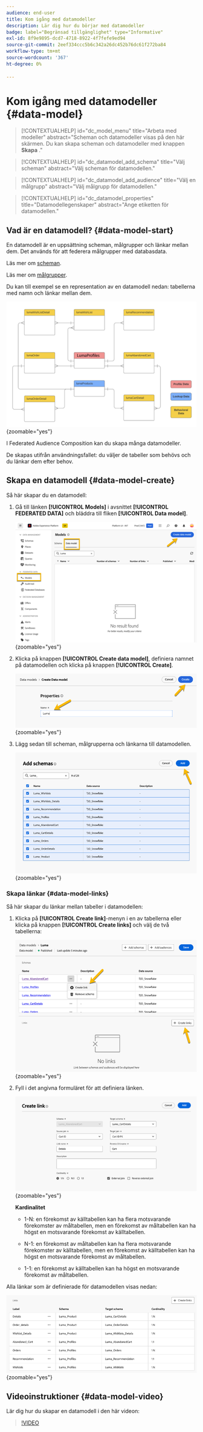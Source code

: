 ```yaml
---
audience: end-user
title: Kom igång med datamodeller
description: Lär dig hur du börjar med datamodeller
badge: label="Begränsad tillgänglighet" type="Informative"
exl-id: 8f9e9895-dcd7-4718-8922-4f7fefe9ed94
source-git-commit: 2eef334ccc5b6c342a26dc452b76dc61f272ba84
workflow-type: tm+mt
source-wordcount: '367'
ht-degree: 0%

---
```


# Kom igång med datamodeller {#data-model}

>[!CONTEXTUALHELP]
>id="dc_model_menu"
>title="Arbeta med modeller"
>abstract="Scheman och datamodeller visas på den här skärmen. Du kan skapa scheman och datamodeller med knappen **Skapa** ."

>[!CONTEXTUALHELP]
>id="dc_datamodel_add_schema"
>title="Välj scheman"
>abstract="Välj scheman för datamodellen."


>[!CONTEXTUALHELP]
>id="dc_datamodel_add_audience"
>title="Välj en målgrupp"
>abstract="Välj målgrupp för datamodellen."

>[!CONTEXTUALHELP]
>id="dc_datamodel_properties"
>title="Datamodellegenskaper"
>abstract="Ange etiketten för datamodellen."


## Vad är en datamodell? {#data-model-start}

En datamodell är en uppsättning scheman, målgrupper och länkar mellan dem. Det används för att federera målgrupper med databasdata.

Läs mer om [scheman](../customer/schemas.md#schema-start).

Läs mer om [målgrupper](../start/audiences.md).

Du kan till exempel se en representation av en datamodell nedan: tabellerna med namn och länkar mellan dem.

![](assets/datamodel.png){zoomable="yes"}

I Federated Audience Composition kan du skapa många datamodeller.

De skapas utifrån användningsfallet: du väljer de tabeller som behövs och du länkar dem efter behov.

## Skapa en datamodell {#data-model-create}

Så här skapar du en datamodell:

1. Gå till länken **[!UICONTROL Models]** i avsnittet **[!UICONTROL FEDERATED DATA]** och bläddra till fliken **[!UICONTROL Data model]**.

   ![](assets/datamodel_create.png){zoomable="yes"}

1. Klicka på knappen **[!UICONTROL Create data model]**, definiera namnet på datamodellen och klicka på knappen **[!UICONTROL Create]**.

   ![](assets/datamodel_name.png){zoomable="yes"}

1. Lägg sedan till scheman, målgrupperna och länkarna till datamodellen.

   ![](assets/datamodel_schemas.png){zoomable="yes"}

### Skapa länkar {#data-model-links}

Så här skapar du länkar mellan tabeller i datamodellen:

1. Klicka på **[!UICONTROL Create link]**-menyn i en av tabellerna eller klicka på knappen **[!UICONTROL Create links]** och välj de två tabellerna:

   ![](assets/datamodel_createlinks.png){zoomable="yes"}

1. Fyll i det angivna formuläret för att definiera länken.

   ![](assets/datamodel_link.png){zoomable="yes"}

   **Kardinalitet**

   * 1-N: en förekomst av källtabellen kan ha flera motsvarande förekomster av måltabellen, men en förekomst av måltabellen kan ha högst en motsvarande förekomst av källtabellen.

   * N-1: en förekomst av måltabellen kan ha flera motsvarande förekomster av källtabellen, men en förekomst av källtabellen kan ha högst en motsvarande förekomst av måltabellen.

   * 1-1: en förekomst av källtabellen kan ha högst en motsvarande förekomst av måltabellen.

Alla länkar som är definierade för datamodellen visas nedan:

![](assets/datamodel_alllinks.png){zoomable="yes"}

## Videoinstruktioner {#data-model-video}

Lär dig hur du skapar en datamodell i den här videon:

>[!VIDEO](https://video.tv.adobe.com/v/3432020)
